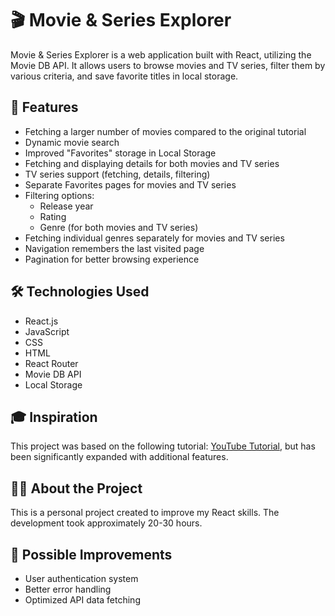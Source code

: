 # 🎬 Movie & Series Explorer

Movie & Series Explorer is a web application built with React, utilizing the Movie DB API. It allows users to browse movies and TV series, filter them by various criteria, and save favorite titles in local storage.

## 🚀 Features

- Fetching a larger number of movies compared to the original tutorial
- Dynamic movie search
- Improved "Favorites" storage in Local Storage
- Fetching and displaying details for both movies and TV series
- TV series support (fetching, details, filtering)
- Separate Favorites pages for movies and TV series
- Filtering options:
  - Release year
  - Rating
  - Genre (for both movies and TV series)
- Fetching individual genres separately for movies and TV series
- Navigation remembers the last visited page
- Pagination for better browsing experience

## 🛠 Technologies Used

- React.js
- JavaScript
- CSS
- HTML
- React Router
- Movie DB API
- Local Storage

## 🎓 Inspiration

This project was based on the following tutorial: [YouTube Tutorial](https://www.youtube.com/watch?v=G6D9cBaLViA&list=PLiJZWmkc_oNQfs_wnX341960IqwM9GEEc&index=2), but has been significantly expanded with additional features.

## 👨‍💻 About the Project

This is a personal project created to improve my React skills. The development took approximately 20-30 hours.

## 🔧 Possible Improvements

- User authentication system
- Better error handling
- Optimized API data fetching

